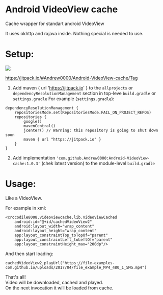 # Android VideoView cache
Cache wrapper for standart android VideoView

It uses okhttp and rxjava inside. Nothing special is needed to use.

# Setup:  

[![](https://jitpack.io/v/Andrew0000/Android-VideoView-cache.svg)](https://jitpack.io/#Andrew0000/Android-VideoView-cache)

https://jitpack.io/#Andrew0000/Android-VideoView-cache/Tag
1. Add maven { url 'https://jitpack.io' } to the `allprojects` or `dependencyResolutionManagement` section in top-leve `build.gradle` or `settings.gradle`
For example (`settings.gradle`):
```
dependencyResolutionManagement {
    repositoriesMode.set(RepositoriesMode.FAIL_ON_PROJECT_REPOS)
    repositories {
        google()
        mavenCentral()
        jcenter() // Warning: this repository is going to shut down soon
        maven { url "https://jitpack.io" }
    }
}
```
2. Add implementation `'com.github.Andrew0000:Android-VideoView-cache:1.0.3'` (chek latest version) to the module-level `build.gradle`

# Usage:
Like a VideoView. 

For example in xml:

    <crocodile8008.videoviewcache.lib.VideoViewCached
        android:id="@+id/cachedVideoView2"
        android:layout_width="wrap_content"
        android:layout_height="wrap_content"
        app:layout_constraintTop_toTopOf="parent"
        app:layout_constraintLeft_toLeftOf="parent"
        app:layout_constraintHeight_max="200dp"/>

And then start loading:
```
cachedVideoView2.playUrl("https://file-examples-com.github.io/uploads/2017/04/file_example_MP4_480_1_5MG.mp4")
```
That's all!  
Video will be downloaded, cached and played.  
On the next invocation it will be loaded from cache.  
